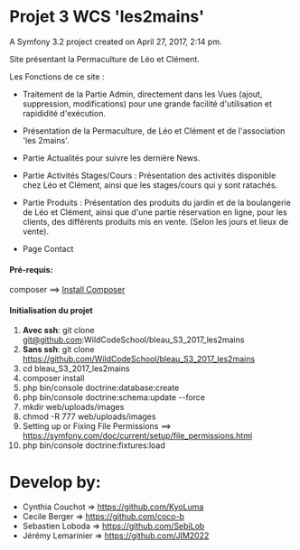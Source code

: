 Projet 3 WCS 'les2mains'
========================

A Symfony 3.2 project created on April 27, 2017, 2:14 pm.

Site présentant la Permaculture de Léo et Clément.

Les Fonctions de ce site :

- Traitement de la Partie Admin, directement dans les Vues (ajout, suppression, modifications) pour une grande facilité d'utilisation et rapididité d'exécution.

- Présentation de la Permaculture, de Léo et Clément et de l'association 'les 2mains'.

- Partie Actualités pour suivre les dernière News.

- Partie Activités Stages/Cours : Présentation des activités disponible chez Léo et Clément, ainsi que les stages/cours qui y sont ratachés.

- Partie Produits : Présentation des produits du jardin et de la boulangerie de Léo et Clément, ainsi que d'une partie réservation en ligne, pour les clients, des différents produits mis en vente. (Selon les jours et lieux de vente).

- Page Contact

#### Pré-requis: 
composer ==> [Install Composer](https://getcomposer.org/doc/00-intro.md)

#### Initialisation du projet
1. **Avec ssh**: git clone git@github.com:WildCodeSchool/bleau_S3_2017_les2mains
2. **Sans ssh**: git clone https://github.com/WildCodeSchool/bleau_S3_2017_les2mains
3. cd bleau_S3_2017_les2mains
4. composer install
5. php bin/console doctrine:database:create
6. php bin/console doctrine:schema:update --force
7. mkdir web/uploads/images
8. chmod -R 777 web/uploads/images
9. Setting up or Fixing File Permissions ==> https://symfony.com/doc/current/setup/file_permissions.html
10. php bin/console doctrine:fixtures:load

# Develop by: 
 - Cynthia Couchot => https://github.com/KyoLuma
 - Cecile Berger => https://github.com/coco-b
 - Sebastien Loboda => https://github.com/SebiLob
 - Jérémy Lemarinier => https://github.com/JIM2022
